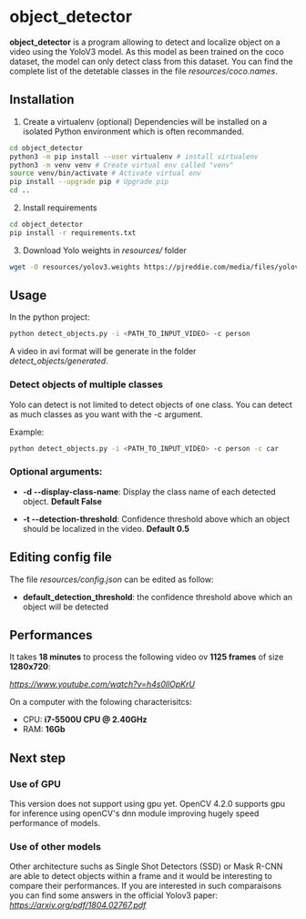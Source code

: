 # object_detector

**object_detector** is a program allowing to detect and localize object on a video using the YoloV3 model.
As this model as been trained on the coco dataset, the model can only detect class from this dataset.
You can find the complete list of the detetable classes in the file *resources/coco.names*.

## Installation

1) Create a virtualenv (optional)
Dependencies will be installed on a isolated Python environment which is often recommanded.
```bash
cd object_detector
python3 -m pip install --user virtualenv # install virtualenv
python3 -m venv venv # Create virtual env called "venv"
source venv/bin/activate # Activate virtual env
pip install --upgrade pip # Upgrade pip
cd ..
```

2) Install requirements
```bash
cd object_detector
pip install -r requirements.txt
```

3) Download Yolo weights in *resources/* folder
```bash
wget -O resources/yolov3.weights https://pjreddie.com/media/files/yolov3.weights # Download yolo weights
```

## Usage

In the python project:
```bash
python detect_objects.py -i <PATH_TO_INPUT_VIDEO> -c person
```
A video in avi format will be generate in the folder *detect_objects/generated*.

### Detect objects of multiple classes

Yolo can detect is not limited to detect objects of one class. You can detect as much classes as you want with the -c argument.

Example:
```bash
python detect_objects.py -i <PATH_TO_INPUT_VIDEO> -c person -c car
```
### Optional arguments:

* **-d --display-class-name**: Display the class name of each detected object. **Default False**

* **-t --detection-threshold**: Confidence threshold above which an object should be localized in the video. **Default 0.5**

## Editing config file

The file *resources/config.json* can be edited as follow:

* **default_detection_threshold**: the confidence threshold above which an object will be detected

## Performances

It takes **18 minutes** to process the following video ov **1125 frames** of size **1280x720**:

*https://www.youtube.com/watch?v=h4s0llOpKrU*

On a computer with the folowing characterisitcs:
* CPU: **i7-5500U CPU @ 2.40GHz**
* RAM: **16Gb**

## Next step

### Use of GPU

This version does not support using gpu yet. OpenCV 4.2.0 supports gpu for inference using openCV's dnn module improving hugely speed performance of models.


### Use of other models

Other architecture suchs as Single Shot Detectors (SSD) or Mask R-CNN are able to detect objects within a frame and it would be interesting to compare their performances.
If you are interested in such comparaisons you can find some answers in the official Yolov3 paper: *https://arxiv.org/pdf/1804.02767.pdf*
